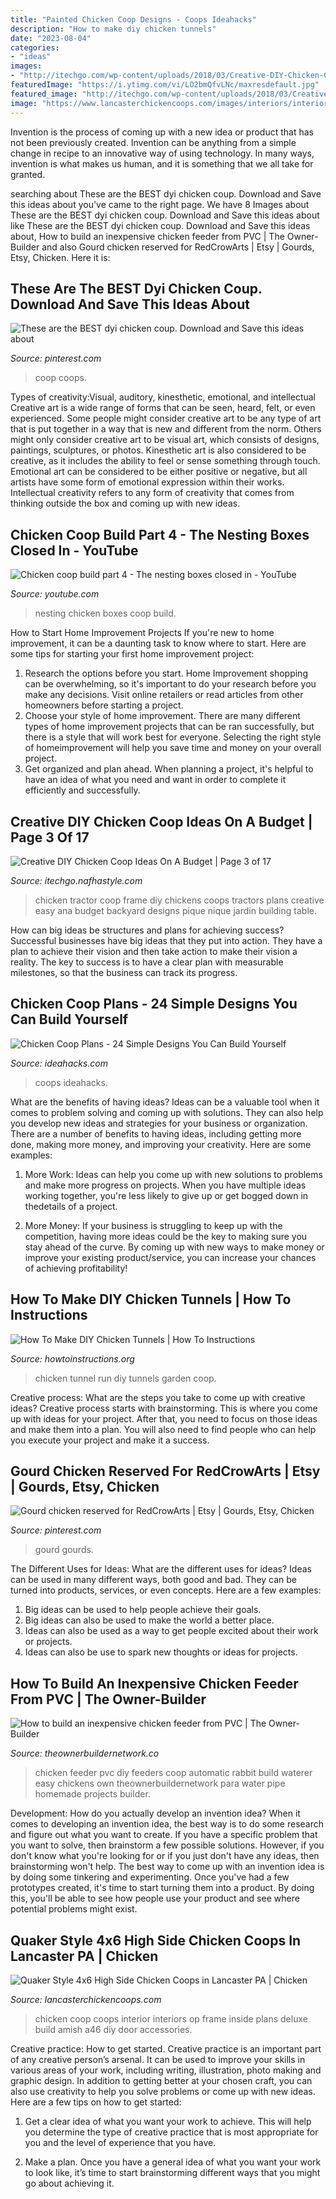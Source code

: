 ```yaml
---
title: "Painted Chicken Coop Designs - Coops Ideahacks"
description: "How to make diy chicken tunnels"
date: "2023-08-04"
categories:
- "ideas"
images:
- "http://itechgo.com/wp-content/uploads/2018/03/Creative-DIY-Chicken-Coop-Ideas-On-A-Budget-2.jpg"
featuredImage: "https://i.ytimg.com/vi/LO2bmQfvLNc/maxresdefault.jpg"
featured_image: "http://itechgo.com/wp-content/uploads/2018/03/Creative-DIY-Chicken-Coop-Ideas-On-A-Budget-2.jpg"
image: "https://www.lancasterchickencoops.com/images/interiors/interior-5.jpg"
---
```



Invention is the process of coming up with a new idea or product that has not been previously created. Invention can be anything from a simple change in recipe to an innovative way of using technology. In many ways, invention is what makes us human, and it is something that we all take for granted.

	

		
searching about These are the BEST dyi chicken coup. Download and Save this ideas about you've came to the right page. We have 8 Images about These are the BEST dyi chicken coup. Download and Save this ideas about like These are the BEST dyi chicken coup. Download and Save this ideas about, How to build an inexpensive chicken feeder from PVC | The Owner-Builder and also Gourd chicken reserved for RedCrowArts | Etsy | Gourds, Etsy, Chicken. Here it is:
		
    
## These Are The BEST Dyi Chicken Coup. Download And Save This Ideas About

<img loading=lazy src="https://i.pinimg.com/736x/9d/67/4b/9d674bdf0bfaa4f49dd3d2b730b69271.jpg" onerror="this.onerror=null;this.src='https://tse3.mm.bing.net/th?id=OIP.FvyinptIBncTZFPraei1RAHaJ3&amp;pid=15.1';" alt="These are the BEST dyi chicken coup. Download and Save this ideas about">

_Source: pinterest.com_

>coop coops. 

	

Types of creativity:Visual, auditory, kinesthetic, emotional, and intellectual
Creative art is a wide range of forms that can be seen, heard, felt, or even experienced. Some people might consider creative art to be any type of art that is put together in a way that is new and different from the norm. Others might only consider creative art to be visual art, which consists of designs, paintings, sculptures, or photos. Kinesthetic art is also considered to be creative, as it includes the ability to feel or sense something through touch. Emotional art can be considered to be either positive or negative, but all artists have some form of emotional expression within their works. Intellectual creativity refers to any form of creativity that comes from thinking outside the box and coming up with new ideas.

    
## Chicken Coop Build Part 4 - The Nesting Boxes Closed In - YouTube

<img loading=lazy src="https://i.ytimg.com/vi/LO2bmQfvLNc/maxresdefault.jpg" onerror="this.onerror=null;this.src='https://tse2.mm.bing.net/th?id=OIP.xfoZ6g5tNFnjEpYTTYTF3wHaEK&amp;pid=15.1';" alt="Chicken coop build part 4 - The nesting boxes closed in - YouTube">

_Source: youtube.com_

>nesting chicken boxes coop build. 

	

How to Start Home Improvement Projects
If you're new to home improvement, it can be a daunting task to know where to start. Here are some tips for starting your first home improvement project: 
1. Research the options before you start. Home Improvement shopping can be overwhelming, so it's important to do your research before you make any decisions. Visit online retailers or read articles from other homeowners before starting a project. 
2. Choose your style of home improvement. There are many different types of home improvement projects that can be ran successfully, but there is a style that will work best for everyone. Selecting the right style of homeimprovement will help you save time and money on your overall project. 
3. Get organized and plan ahead. When planning a project, it's helpful to have an idea of what you need and want in order to complete it efficiently and successfully.

    
## Creative DIY Chicken Coop Ideas On A Budget | Page 3 Of 17

<img loading=lazy src="http://itechgo.com/wp-content/uploads/2018/03/Creative-DIY-Chicken-Coop-Ideas-On-A-Budget-2.jpg" onerror="this.onerror=null;this.src='https://tse2.mm.bing.net/th?id=OIP.98IfT5mltUXB1sGcdj6BqgHaG1&amp;pid=15.1';" alt="Creative DIY Chicken Coop Ideas On A Budget | Page 3 of 17">

_Source: itechgo.nafhastyle.com_

>chicken tractor coop frame diy chickens coops tractors plans creative easy ana budget backyard designs pique nique jardin building table. 

	

How can big ideas be structures and plans for achieving success?
Successful businesses have big ideas that they put into action. They have a plan to achieve their vision and then take action to make their vision a reality. The key to success is to have a clear plan with measurable milestones, so that the business can track its progress.

    
## Chicken Coop Plans - 24 Simple Designs You Can Build Yourself

<img loading=lazy src="https://www.ideahacks.com/wp-content/uploads/2016/08/DIY-Chicken-Coop-Plans.png" onerror="this.onerror=null;this.src='https://tse4.mm.bing.net/th?id=OIP.qg25nbOiGfAMQyI9FhwWFwHaLG&amp;pid=15.1';" alt="Chicken Coop Plans - 24 Simple Designs You Can Build Yourself">

_Source: ideahacks.com_

>coops ideahacks. 

	

What are the benefits of having ideas?
Ideas can be a valuable tool when it comes to problem solving and coming up with solutions. They can also help you develop new ideas and strategies for your business or organization. There are a number of benefits to having ideas, including getting more done, making more money, and improving your creativity. Here are some examples:
1. More Work: Ideas can help you come up with new solutions to problems and make more progress on projects. When you have multiple ideas working together, you're less likely to give up or get bogged down in thedetails of a project.

2. More Money: If your business is struggling to keep up with the competition, having more ideas could be the key to making sure you stay ahead of the curve. By coming up with new ways to make money or improve your existing product/service, you can increase your chances of achieving profitability!

    
## How To Make DIY Chicken Tunnels | How To Instructions

<img loading=lazy src="http://www.howtoinstructions.org/wp-content/uploads/2015/11/Chicken-Tunnel-1.jpg" onerror="this.onerror=null;this.src='https://tse3.mm.bing.net/th?id=OIP.C4OMxz2txbh30YUq1DwMogHaJ4&amp;pid=15.1';" alt="How To Make DIY Chicken Tunnels | How To Instructions">

_Source: howtoinstructions.org_

>chicken tunnel run diy tunnels garden coop. 

	

Creative process: What are the steps you take to come up with creative ideas?
Creative process starts with brainstorming. This is where you come up with ideas for your project. After that, you need to focus on those ideas and make them into a plan. You will also need to find people who can help you execute your project and make it a success.

    
## Gourd Chicken Reserved For RedCrowArts | Etsy | Gourds, Etsy, Chicken

<img loading=lazy src="https://i.pinimg.com/736x/21/34/a7/2134a7017dab6bd5d170dd5df103f3f4.jpg" onerror="this.onerror=null;this.src='https://tse1.mm.bing.net/th?id=OIP.i8pwypcBKou36Pyz7VWysQHaLG&amp;pid=15.1';" alt="Gourd chicken reserved for RedCrowArts | Etsy | Gourds, Etsy, Chicken">

_Source: pinterest.com_

>gourd gourds. 

	

The Different Uses for Ideas: What are the different uses for ideas?
Ideas can be used in many different ways, both good and bad. They can be turned into products, services, or even concepts. Here are a few examples:
1. Big ideas can be used to help people achieve their goals. 
2. Big ideas can also be used to make the world a better place. 
3. Ideas can also be used as a way to get people excited about their work or projects. 
4. Ideas can also be use to spark new thoughts or ideas for projects.

    
## How To Build An Inexpensive Chicken Feeder From PVC | The Owner-Builder

<img loading=lazy src="http://theownerbuildernetwork.co/wp-content/uploads/2015/05/DIY-PVC-Chicken-Feeder-03.jpg" onerror="this.onerror=null;this.src='https://tse2.mm.bing.net/th?id=OIP.M2GIWB0K5n0ZfTXqM7-ZYQHaJ4&amp;pid=15.1';" alt="How to build an inexpensive chicken feeder from PVC | The Owner-Builder">

_Source: theownerbuildernetwork.co_

>chicken feeder pvc diy feeders coop automatic rabbit build waterer easy chickens own theownerbuildernetwork para water pipe homemade projects builder. 

	

Development: How do you actually develop an invention idea?
When it comes to developing an invention idea, the best way is to do some research and figure out what you want to create. If you have a specific problem that you want to solve, then brainstorm a few possible solutions. However, if you don't know what you're looking for or if you just don't have any ideas, then brainstorming won't help. The best way to come up with an invention idea is by doing some tinkering and experimenting. Once you've had a few prototypes created, it's time to start turning them into a product. By doing this, you'll be able to see how people use your product and see where potential problems might exist.

    
## Quaker Style 4x6 High Side Chicken Coops In Lancaster PA | Chicken

<img loading=lazy src="https://www.lancasterchickencoops.com/images/interiors/interior-5.jpg" onerror="this.onerror=null;this.src='https://tse4.mm.bing.net/th?id=OIP.tOloR5J3nWHNvTOGr0cg6wHaLH&amp;pid=15.1';" alt="Quaker Style 4x6 High Side Chicken Coops in Lancaster PA | Chicken">

_Source: lancasterchickencoops.com_

>chicken coop coops interior interiors op frame inside plans deluxe build amish a46 diy door accessories. 

	

Creative practice: How to get started.
Creative practice is an important part of any creative person’s arsenal. It can be used to improve your skills in various areas of your work, including writing, illustration, photo making and graphic design. In addition to getting better at your chosen craft, you can also use creativity to help you solve problems or come up with new ideas. Here are a few tips on how to get started:
1. Get a clear idea of what you want your work to achieve. This will help you determine the type of creative practice that is most appropriate for you and the level of experience that you have.

2. Make a plan. Once you have a general idea of what you want your work to look like, it’s time to start brainstorming different ways that you might go about achieving it.

